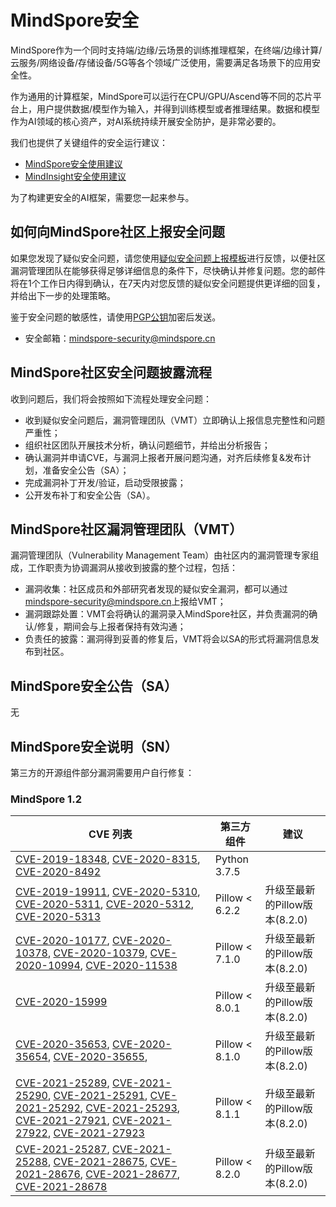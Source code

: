 # MindSpore安全

MindSpore作为一个同时支持端/边缘/云场景的训练推理框架，在终端/边缘计算/云服务/网络设备/存储设备/5G等各个领域广泛使用，需要满足各场景下的应用安全性。

作为通用的计算框架，MindSpore可以运行在CPU/GPU/Ascend等不同的芯片平台上，用户提供数据/模型作为输入，并得到训练模型或者推理结果。数据和模型作为AI领域的核心资产，对AI系统持续开展安全防护，是非常必要的。

我们也提供了关键组件的安全运行建议：

+ [MindSpore安全使用建议](https://gitee.com/mindspore/mindspore/blob/master/SECURITY.md)
+ [MindInsight安全使用建议](https://gitee.com/mindspore/mindinsight/blob/master/SECURITY.md)

为了构建更安全的AI框架，需要您一起来参与。

## 如何向MindSpore社区上报安全问题  

如果您发现了疑似安全问题，请您使用[疑似安全问题上报模板](https://gitee.com/mindspore/community/blob/master/security/template/report-template_zh_cn.md)进行反馈，以便社区漏洞管理团队在能够获得足够详细信息的条件下，尽快确认并修复问题。您的邮件将在1个工作日内得到确认，在7天内对您反馈的疑似安全问题提供更详细的回复，并给出下一步的处理策略。

鉴于安全问题的敏感性，请使用[PGP公钥](https://gitee.com/mindspore/community/blob/master/security/public_key_securities.asc)加密后发送。

+ 安全邮箱：<mindspore-security@mindspore.cn>

## MindSpore社区安全问题披露流程

收到问题后，我们将会按照如下流程处理安全问题：

+ 收到疑似安全问题后，漏洞管理团队（VMT）立即确认上报信息完整性和问题严重性；
+ 组织社区团队开展技术分析，确认问题细节，并给出分析报告；
+ 确认漏洞并申请CVE，与漏洞上报者开展问题沟通，对齐后续修复&发布计划，准备安全公告（SA）；
+ 完成漏洞补丁开发/验证，启动受限披露；
+ 公开发布补丁和安全公告（SA）。

## MindSpore社区漏洞管理团队（VMT）

漏洞管理团队（Vulnerability Management Team）由社区内的漏洞管理专家组成，工作职责为协调漏洞从接收到披露的整个过程，包括：

+ 漏洞收集：社区成员和外部研究者发现的疑似安全漏洞，都可以通过<mindspore-security@mindspore.cn>上报给VMT；
+ 漏洞跟踪处置：VMT会将确认的漏洞录入MindSpore社区，并负责漏洞的确认/修复，期间会与上报者保持有效沟通；
+ 负责任的披露：漏洞得到妥善的修复后，VMT将会以SA的形式将漏洞信息发布到社区。

## MindSpore安全公告（SA）

无

## MindSpore安全说明（SN）

第三方的开源组件部分漏洞需要用户自行修复：

### MindSpore 1.2

| CVE 列表 | 第三方组件 | 建议 |
|  ----    | ----      | ----               |
| [CVE-2019-18348](https://nvd.nist.gov/vuln/detail/CVE-2019-18348), [CVE-2020-8315](https://nvd.nist.gov/vuln/detail/CVE-2020-8315), [CVE-2020-8492](https://nvd.nist.gov/vuln/detail/CVE-2020-8492) | Python 3.7.5 |   |
| [CVE-2019-19911](https://nvd.nist.gov/vuln/detail/CVE-2019-19911), [CVE-2020-5310](https://nvd.nist.gov/vuln/detail/CVE-2020-5310), [CVE-2020-5311](https://nvd.nist.gov/vuln/detail/CVE-2020-5311), [CVE-2020-5312](https://nvd.nist.gov/vuln/detail/CVE-2020-5312), [CVE-2020-5313](https://nvd.nist.gov/vuln/detail/CVE-2020-5313) | Pillow < 6.2.2 | 升级至最新的Pillow版本(8.2.0) |
| [CVE-2020-10177](https://nvd.nist.gov/vuln/detail/CVE-2020-10177), [CVE-2020-10378](https://nvd.nist.gov/vuln/detail/CVE-2020-10378), [CVE-2020-10379](https://nvd.nist.gov/vuln/detail/CVE-2020-10379), [CVE-2020-10994](https://nvd.nist.gov/vuln/detail/CVE-2020-10994), [CVE-2020-11538](https://nvd.nist.gov/vuln/detail/CVE-2020-11538) | Pillow < 7.1.0 | 升级至最新的Pillow版本(8.2.0) |
| [CVE-2020-15999](https://nvd.nist.gov/vuln/detail/CVE-2020-15999) | Pillow < 8.0.1 | 升级至最新的Pillow版本(8.2.0) |
| [CVE-2020-35653](https://nvd.nist.gov/vuln/detail/CVE-2020-35653), [CVE-2020-35654](https://nvd.nist.gov/vuln/detail/CVE-2020-35654), [CVE-2020-35655](https://nvd.nist.gov/vuln/detail/CVE-2020-35655),   | Pillow < 8.1.0 | 升级至最新的Pillow版本(8.2.0) |
| [CVE-2021-25289](https://nvd.nist.gov/vuln/detail/CVE-2021-25289), [CVE-2021-25290](https://nvd.nist.gov/vuln/detail/CVE-2021-25290), [CVE-2021-25291](https://nvd.nist.gov/vuln/detail/CVE-2021-25291), [CVE-2021-25292](https://nvd.nist.gov/vuln/detail/CVE-2021-25292), [CVE-2021-25293](https://nvd.nist.gov/vuln/detail/CVE-2021-25293), [CVE-2021-27921](https://nvd.nist.gov/vuln/detail/CVE-2021-27921), [CVE-2021-27922](https://nvd.nist.gov/vuln/detail/CVE-2021-27922), [CVE-2021-27923](https://nvd.nist.gov/vuln/detail/CVE-2021-27923)  | Pillow < 8.1.1 | 升级至最新的Pillow版本(8.2.0) |
| [CVE-2021-25287](https://nvd.nist.gov/vuln/detail/CVE-2021-25287), [CVE-2021-25288](https://nvd.nist.gov/vuln/detail/CVE-2021-25288), [CVE-2021-28675](https://nvd.nist.gov/vuln/detail/CVE-2021-28675), [CVE-2021-28676](https://nvd.nist.gov/vuln/detail/CVE-2021-28676), [CVE-2021-28677](https://nvd.nist.gov/vuln/detail/CVE-2021-28677), [CVE-2021-28678](https://nvd.nist.gov/vuln/detail/CVE-2021-28678) | Pillow < 8.2.0 | 升级至最新的Pillow版本(8.2.0) |
